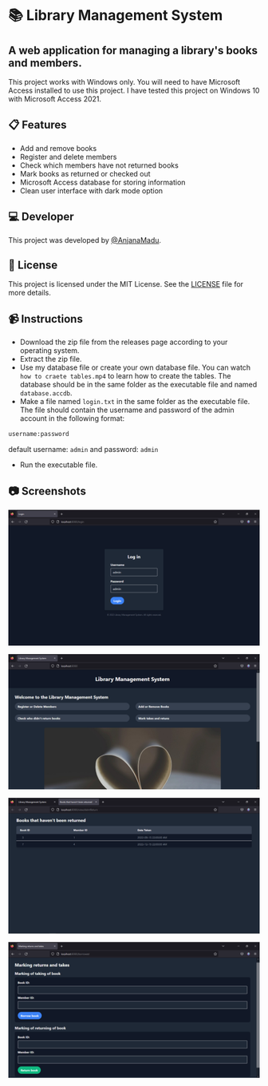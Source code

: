 # 📚 Library Management System 

A web application for managing a library's books and members. 
---
This project works with Windows only. You will need to have Microsoft Access installed to use this project. I have tested this project on Windows 10 with Microsoft Access 2021.

## 📋 Features

- Add and remove books
- Register and delete members
- Check which members have not returned books
- Mark books as returned or checked out
- Microsoft Access database for storing information
- Clean user interface with dark mode option


## 💻 Developer

This project was developed by [@AnjanaMadu](https://github.com/AnjanaMadu).

## 📝 License

This project is licensed under the MIT License. See the [LICENSE](LICENSE) file for more details.

## 📹 Instructions

- Download the zip file from the releases page according to your operating system.
- Extract the zip file.
- Use my database file or create your own database file. You can watch `how to craete tables.mp4` to learn how to create the tables. The database should be in the same folder as the executable file and named `database.accdb`.
- Make a file named `login.txt` in the same folder as the executable file. The file should contain the username and password of the admin account in the following format:

```txt
username:password
```
 default username: `admin` and password: `admin`
- Run the executable file.

<!-- Screenshots -->
## 📷 Screenshots

![Login Page](screenshots/loginPage.png)

![Home Page](screenshots/homePage.png)

![Not Returned Table](screenshots/notReturnedTable.png)

![Mark Takes and Returns](screenshots/markTakesReturns.png)
